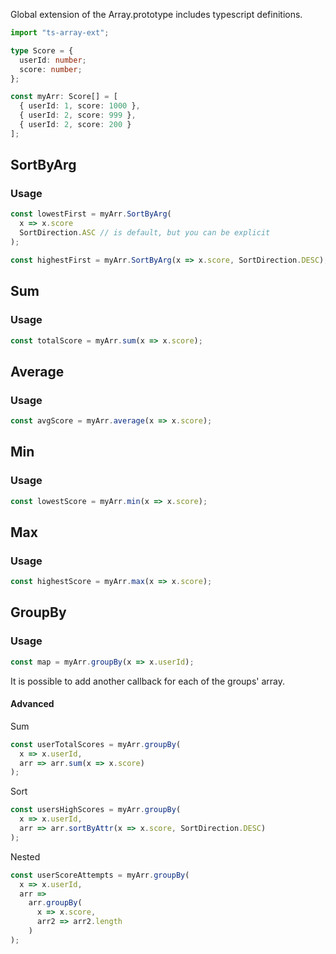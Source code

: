 Global extension of the Array.prototype includes typescript definitions.

```typescript
import "ts-array-ext";

type Score = {
  userId: number;
  score: number;
};

const myArr: Score[] = [
  { userId: 1, score: 1000 },
  { userId: 2, score: 999 },
  { userId: 2, score: 200 }
];
```

## SortByArg

### Usage

```typescript
const lowestFirst = myArr.SortByArg(
  x => x.score
  SortDirection.ASC // is default, but you can be explicit
);

const highestFirst = myArr.SortByArg(x => x.score, SortDirection.DESC);
```

## Sum

### Usage

```typescript
const totalScore = myArr.sum(x => x.score);
```

## Average

### Usage

```typescript
const avgScore = myArr.average(x => x.score);
```

## Min

### Usage

```typescript
const lowestScore = myArr.min(x => x.score);
```

## Max

### Usage

```typescript
const highestScore = myArr.max(x => x.score);
```

## GroupBy

### Usage

```typescript
const map = myArr.groupBy(x => x.userId);
```

It is possible to add another callback for each of the groups' array.

#### Advanced

Sum

```typescript
const userTotalScores = myArr.groupBy(
  x => x.userId,
  arr => arr.sum(x => x.score)
);
```

Sort

```typescript
const usersHighScores = myArr.groupBy(
  x => x.userId,
  arr => arr.sortByAttr(x => x.score, SortDirection.DESC)
);
```

Nested

```typescript
const userScoreAttempts = myArr.groupBy(
  x => x.userId,
  arr =>
    arr.groupBy(
      x => x.score,
      arr2 => arr2.length
    )
);
```

